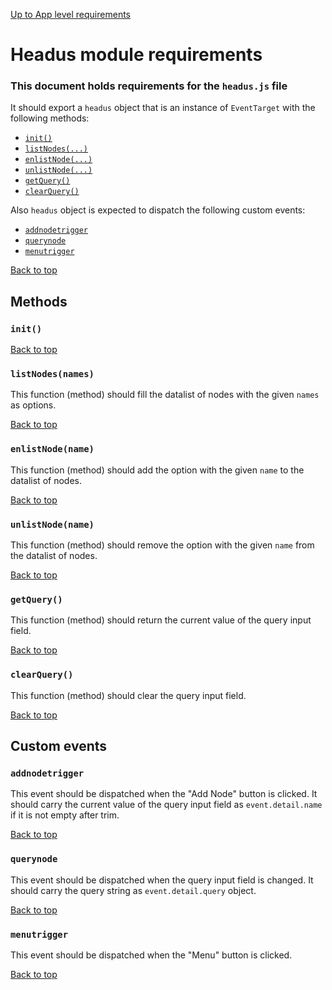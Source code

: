 [Up to App level requirements](app-level)

# Headus module requirements

### This document holds requirements for the `headus.js` file

It should export a `headus` object that is an instance of `EventTarget` with the following methods:

- [`init()`](#init)
- [`listNodes(...)`](#listnodesnames)
- [`enlistNode(...)`](#enlistnodename)
- [`unlistNode(...)`](#unlistnodename)
- [`getQuery()`](#getquery)
- [`clearQuery()`](#clearquery)

Also `headus` object is expected to dispatch the following custom events:

- [`addnodetrigger`](#addnodetrigger)
- [`querynode`](#querynode)
- [`menutrigger`](#menutrigger)

[Back to top](#headus-module-requirements)

## Methods

### `init()`

[Back to top](#headus-module-requirements)

### `listNodes(names)`

This function (method) should fill the datalist of nodes with the given `names` as options.

[Back to top](#headus-module-requirements)

### `enlistNode(name)`

This function (method) should add the option with the given `name` to the datalist of nodes.

[Back to top](#headus-module-requirements)

### `unlistNode(name)`

This function (method) should remove the option with the given `name` from the datalist of nodes.

[Back to top](#headus-module-requirements)

### `getQuery()`

This function (method) should return the current value of the query input field.

[Back to top](#headus-module-requirements)

### `clearQuery()`

This function (method) should clear the query input field.

[Back to top](#headus-module-requirements)

## Custom events

### `addnodetrigger`

This event should be dispatched when the "Add Node" button is clicked. It should carry the current value of the query input field as `event.detail.name` if it is not empty after trim.

[Back to top](#headus-module-requirements)

### `querynode`

This event should be dispatched when the query input field is changed. It should carry the query string as `event.detail.query` object.

[Back to top](#headus-module-requirements)

### `menutrigger`

This event should be dispatched when the "Menu" button is clicked.

[Back to top](#headus-module-requirements)
